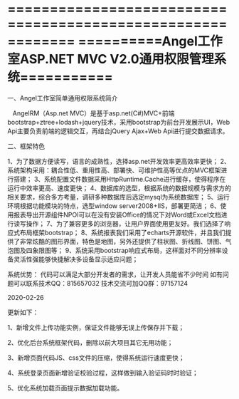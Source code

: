 ============================================================
==========Angel工作室ASP.NET MVC V2.0通用权限管理系统===========
============================================================

一、Angel工作室简单通用权限系统简介

   AngelRM（Asp.net MVC）是基于asp.net(C#)MVC+前端bootstrap+ztree+lodash+jquery技术，采用bootstrap为前台开发展示UI，Web Api主要负责前端的逻辑交互，再结合jQuery Ajax+Web Api进行提交数据请求。

二、框架特色

1、为了数据方便读写，语言的成熟性，选择asp.net开发效率更高效率更快；
2、系统架构采用：耦合性低、重用性高、部署快、可维护性高等优点的MVC框架进行搭建；
3、系统配置文件数据采用HttpRuntime.Cache进行缓存，使得程序在运行中效率更高、速度更快；
4、数据库的选型，根据系统的数据规模与需求方的相关要求，综合多方考量，调研多种数据库后选定mysql为系统数据库；
5、运行环境根据功能模块的特点，选型window server2008+IIS，部署更简洁；
6、使用报表导出开源组件NPOI可以在没有安装Office的情况下对Word或Excel文档进行读写操作；
7、为了兼容更多的浏览器，让用户界面使用更友好。我们选择了响应式布局框架bootstrap；
8、系统报表我们采用了echarts开源软件，并且我们提供了非常炫酷的图形界面，特色是地图，另外还提供了柱状图、折线图、饼图、气泡图及四象限图等；
9、系统采用bootstrap响应式布局，这样面对不同分辨率设备灵活性强能够快捷解决多设备显示适应问题；

系统优势：
代码可以满足大部分开发者的需求，让开发人员能省不少时间
如有问题可以联系技术QQ：815657032 
技术交流可加QQ群：97157124

2020-02-26

更新如下：

1、新增文件上传功能实例，保证文件能够无误上传保存并下载；

2、优化后台系统框架代码，删除以前大项目其它无用功能；

3、新增页面代码JS、css文件的压缩，使得系统运行速度更快；

4、系统登录页面新增验证校验过程，这样做到输入验证码时时验证；

5、优化系统加载页面提示数据加载功能。
